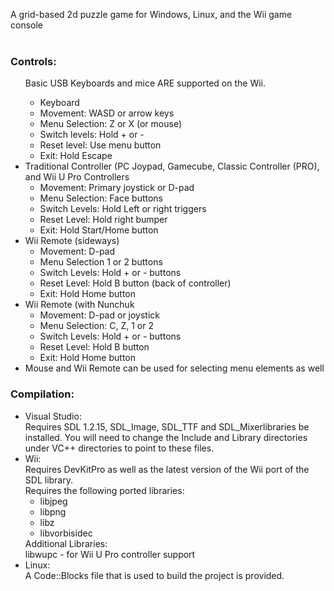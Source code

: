 A grid-based 2d puzzle game for Windows, Linux, and the Wii game console<br>
<br>
<h3>Controls:</h3><ul>
Basic USB Keyboards and mice ARE supported on the Wii.<br>
<ul>
<li>Keyboard<br>
<li>Movement: WASD or arrow keys</li>
<li>Menu Selection: Z or X (or mouse)</li>
<li>Switch levels: Hold + or -</li>
<li>Reset level: Use menu button</li>
<li>Exit: Hold Escape</li>
</ul>
</li>
<li>Traditional Controller (PC Joypad, Gamecube, Classic Controller (PRO), and Wii U Pro Controllers<br>
<ul>
<li>Movement: Primary joystick or D-pad</li>
<li>Menu Selection: Face buttons</li>
<li>Switch Levels: Hold Left or right triggers</li>
<li>Reset Level: Hold right bumper</li>
<li>Exit: Hold Start/Home button</li>
</ul>
</li>
<li>Wii Remote (sideways)<br>
<ul>
<li>Movement: D-pad</li>
<li>Menu Selection 1 or 2 buttons</li>
<li>Switch Levels: Hold + or - buttons</li>
<li>Reset Level: Hold B button (back of controller)</li>
<li>Exit: Hold Home button</li>
</ul>
</li>
<li>Wii Remote (with Nunchuk<br>
<ul>
<li>Movement: D-pad or joystick</li>
<li>Menu Selection: C, Z, 1 or 2</li>
<li>Switch Levels: Hold + or - buttons</li>
<li>Reset Level: Hold B button</li>
<li>Exit: Hold Home button</li>
</ul>
</li>
<li>Mouse and Wii Remote can be used for selecting menu elements as well</li>
</ul>
<h3>Compilation:</h3><ul>
<li>Visual Studio:<br>
	Requires SDL 1.2.15, SDL_Image, SDL_TTF and SDL_Mixerlibraries be installed. You will need to change the Include and Library directories under VC++ directories to point to these files.</li>
<li> Wii:<br>
	Requires DevKitPro as well as the latest version of the Wii port of the SDL library.<br>
	Requires the following ported libraries:<br>
		<ul>
		<li>libjpeg</li>
		<li>libpng</li>
		<li>libz</li>
		<li>libvorbisidec<br>
		</ul>
	Additional Libraries:<br>
	libwupc - for Wii U Pro controller support<br>
</li>
<li>Linux:<br>
A Code::Blocks file that is used to build the project is provided.
</li>
</ul>
